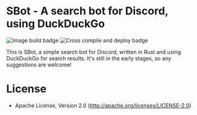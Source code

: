 # SBot - A search bot for Discord, using DuckDuckGo
![Image build badge](https://github.com/tk-nguyen/sbot/actions/workflows/build_and_push_image.yaml/badge.svg) ![Cross compile and deploy badge](https://github.com/tk-nguyen/sbot/actions/workflows/cross_compile_and_publish.yml/badge.svg)

This is SBot, a simple search bot for Discord, written in Rust and using DuckDuckGo for search results. It's still in the early stages, so any suggestions are welcome!

# License
- Apache License, Version 2.0 (http://apache.org/licenses/LICENSE-2.0)
